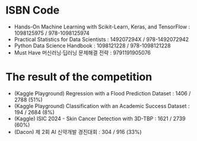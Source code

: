 # ISBN Code
- Hands-On Machine Learning with Scikit-Learn, Keras, and TensorFlow : 1098125975 / 978-1098125974
- Practical Statistics for Data Scientists : 149207294X / 978-1492072942
- Python Data Science Handbook : 1098121228 / 978-1098121228
- Must Have 머신러닝·딥러닝 문제해결 전략 : 9791191905076

# The result of the competition 
- (Kaggle Playground) Regression with a Flood Prediction Dataset : 1406 / 2788 (51%)
- (Kaggle Playground) Classification with an Academic Success Dataset : 194 / 2684 (8%)
- (Kaggle) ISIC 2024 - Skin Cancer Detection with 3D-TBP : 1621 / 2739 (60%)
- (Dacon) 제 2회 AI 신약개발 경진대회 : 304 / 916 (33%)
